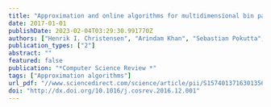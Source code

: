 ```yaml
---
title: "Approximation and online algorithms for multidimensional bin packing: A survey "
date: 2017-01-01
publishDate: 2023-02-04T03:29:30.991770Z
authors: ["Henrik I. Christensen", "Arindam Khan", "Sebastian Pokutta", "Prasad Tetali"]
publication_types: ["2"]
abstract: ""
featured: false
publication: "*Computer Science Review *"
tags: ["Approximation algorithms"]
url_pdf: "//www.sciencedirect.com/science/article/pii/S1574013716301356"
doi: "http://dx.doi.org/10.1016/j.cosrev.2016.12.001"
---
```


